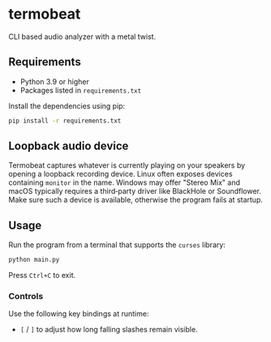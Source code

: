 # termobeat

CLI based audio analyzer with a metal twist.

## Requirements

- Python 3.9 or higher
- Packages listed in `requirements.txt`

Install the dependencies using pip:

```bash
pip install -r requirements.txt
```

## Loopback audio device

Termobeat captures whatever is currently playing on your speakers by opening a loopback recording device. Linux often exposes devices containing `monitor` in the name. Windows may offer "Stereo Mix" and macOS typically requires a third‑party driver like BlackHole or Soundflower. Make sure such a device is available, otherwise the program fails at startup.

## Usage

Run the program from a terminal that supports the `curses` library:

```bash
python main.py
```

Press `Ctrl+C` to exit.

### Controls

Use the following key bindings at runtime:

- `[` / `]` to adjust how long falling slashes remain visible.
